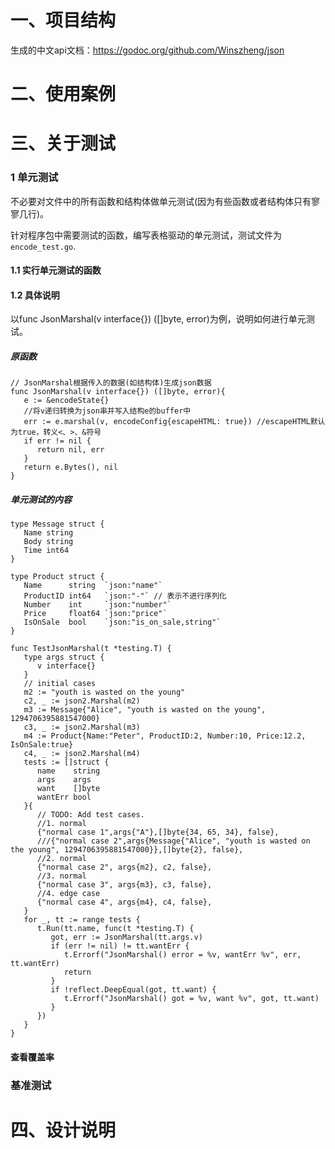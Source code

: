 # 一、项目结构

生成的中文api文档：https://godoc.org/github.com/Winszheng/json

# 二、使用案例

# 三、关于测试

### 1 单元测试

不必要对文件中的所有函数和结构体做单元测试(因为有些函数或者结构体只有寥寥几行)。

针对程序包中需要测试的函数，编写表格驱动的单元测试，测试文件为`encode_test.go`.

#### 1.1 实行单元测试的函数

#### 1.2 具体说明

以func JsonMarshal(v interface{}) ([]byte, error)为例，说明如何进行单元测试。

##### 原函数

```
// JsonMarshal根据传入的数据(如结构体)生成json数据
func JsonMarshal(v interface{}) ([]byte, error){
   e := &encodeState{}
   //将v递归转换为json串并写入结构e的buffer中
   err := e.marshal(v, encodeConfig{escapeHTML: true}) //escapeHTML默认为true，转义<、>、&符号
   if err != nil {
      return nil, err
   }
   return e.Bytes(), nil
}
```

##### 单元测试的内容

```
type Message struct {
   Name string
   Body string
   Time int64
}

type Product struct {
   Name      string  `json:"name"`
   ProductID int64   `json:"-"` // 表示不进行序列化
   Number    int     `json:"number"`
   Price     float64 `json:"price"`
   IsOnSale  bool    `json:"is_on_sale,string"`
}

func TestJsonMarshal(t *testing.T) {
   type args struct {
      v interface{}
   }
   // initial cases
   m2 := "youth is wasted on the young"
   c2, _ := json2.Marshal(m2)
   m3 := Message{"Alice", "youth is wasted on the young", 1294706395881547000}
   c3, _ := json2.Marshal(m3)
   m4 := Product{Name:"Peter", ProductID:2, Number:10, Price:12.2, IsOnSale:true}
   c4, _ := json2.Marshal(m4)
   tests := []struct {
      name    string
      args    args
      want    []byte
      wantErr bool
   }{
      // TODO: Add test cases.
      //1. normal
      {"normal case 1",args{"A"},[]byte{34, 65, 34}, false},
      ///{"normal case 2",args{Message{"Alice", "youth is wasted on the young", 1294706395881547000}},[]byte{2}, false},
      //2. normal
      {"normal case 2", args{m2}, c2, false},
      //3. normal
      {"normal case 3", args{m3}, c3, false},
      //4. edge case
      {"normal case 4", args{m4}, c4, false},
   }
   for _, tt := range tests {
      t.Run(tt.name, func(t *testing.T) {
         got, err := JsonMarshal(tt.args.v)
         if (err != nil) != tt.wantErr {
            t.Errorf("JsonMarshal() error = %v, wantErr %v", err, tt.wantErr)
            return
         }
         if !reflect.DeepEqual(got, tt.want) {
            t.Errorf("JsonMarshal() got = %v, want %v", got, tt.want)
         }
      })
   }
}
```

#### 查看覆盖率



### 基准测试

# 四、设计说明


